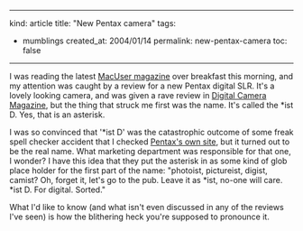 -----
kind: article
title: "New Pentax camera"
tags:
- mumblings
created_at: 2004/01/14
permalink: new-pentax-camera
toc: false
-----

<p>I was reading the latest <a href="http://macuser.pcpro.co.uk/" title="MacUser magazine">MacUser magazine</a> over breakfast this morning, and my attention was caught by a review for a new Pentax digital SLR. It's a lovely looking camera, and was given a rave review in <a href="http://www.pentax.co.uk/pdf/DCAM13%20ist%20D%20A.pdf" title="It scored 94 percent!">Digital Camera Magazine</a>, but the thing that struck me first was the name. It's called the *ist D. Yes, that is an asterisk.</p>

<p>I was so convinced that '*ist D' was the catastrophic outcome of some freak spell checker accident that I checked <a href="http://www.pentax.co.uk/" title="Pentax UK">Pentax's own site</a>, but it turned out to be the real name. What marketing department was responsible for  that one, I wonder? I have this idea that they put the asterisk in as some kind of glob place holder for the first part of the name: "photoist, pictureist, digist, camist? Oh, forget it, let's go to the pub. Leave it as *ist, no-one will care. *ist D. For digital. Sorted."</p>

<p>What I'd like to know (and what isn't even discussed in any of the reviews I've seen) is how the blithering heck you're supposed to pronounce it.</p>


